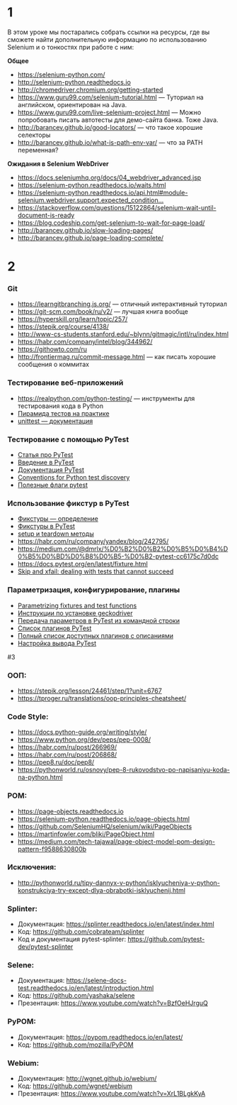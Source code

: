 # 1
<span><p>В этом&nbsp;уроке мы постарались собрать ссылки на ресурсы, где вы сможете найти дополнительную информацию по использованию Selenium и о&nbsp;тонкостях при&nbsp;работе с ним:</p>

<p><strong>Общее</strong></p>

<ul>
	<li><a href="https://selenium-python.com/" rel="nofollow noopener noreferrer" target="_blank">https://selenium-python.com/</a></li>
	<li><a href="http://selenium-python.readthedocs.io/" rel="nofollow noopener noreferrer" target="_blank" title="Link: http://selenium-python.readthedocs.io">http://selenium-python.readthedocs.io</a></li>
	<li><a href="http://chromedriver.chromium.org/getting-started" rel="nofollow noopener noreferrer" target="_blank" title="Link: http://chromedriver.chromium.org/getting-started">http://chromedriver.chromium.org/getting-started</a>﻿</li>
	<li><a href="https://www.guru99.com/selenium-tutorial.html" rel="nofollow noopener noreferrer" title="Link: https://www.guru99.com/selenium-tutorial.html" target="_blank">﻿https://www.guru99.com/selenium-tutorial.html</a>&nbsp;— ﻿Туториал на английском, ориентирован на Java.﻿</li>
	<li><a href="https://www.guru99.com/live-selenium-project.html" rel="nofollow noopener noreferrer" title="Link: https://www.guru99.com/live-selenium-project.html" target="_blank">https://www.guru99.com/live-selenium-project.html</a>&nbsp;— ﻿Можно попробовать писать автотесты для демо-сайта ﻿банка. Тоже Java.</li>
	<li><a href="http://barancev.github.io/good-locators/" rel="noopener noreferrer nofollow" target="_blank">http://barancev.github.io/good-locators/</a>&nbsp;— что такое хорошие селекторы</li>
	<li><a href="http://barancev.github.io/what-is-path-env-var/" rel="noopener noreferrer nofollow" target="_blank">http://barancev.github.io/what-is-path-env-var/</a>&nbsp;— что за PATH переменная?&nbsp;</li>
</ul>

<p><strong>Ожидания в Selenium WebDriver</strong></p>

<ul>
	<li><a href="https://docs.seleniumhq.org/docs/04_webdriver_advanced.jsp" rel="nofollow noopener noreferrer" style="font-size: inherit; font-weight: inherit;" title="Link: https://docs.seleniumhq.org/docs/04_webdriver_advanced.jsp" target="_blank">https://docs.seleniumhq.org/docs/04_webdriver_advanced.jsp</a></li>
	<li><a href="https://selenium-python.readthedocs.io/waits.html" rel="nofollow noopener noreferrer" title="Link: https://selenium-python.readthedocs.io/waits.html" target="_blank">https://selenium-python.readthedocs.io/waits.html</a>﻿</li>
	<li><a href="https://selenium-python.readthedocs.io/api.html#module-selenium.webdriver.support.expected_conditions" rel="nofollow noopener noreferrer" target="_blank">https://selenium-python.readthedocs.io/api.html#module-selenium.webdriver.support.expected_condition...</a>﻿</li>
	<li><a href="https://stackoverflow.com/questions/15122864/selenium-wait-until-document-is-ready" rel="noopener noreferrer nofollow" target="_blank">https://stackoverflow.com/questions/15122864/selenium-wait-until-document-is-ready</a></li>
	<li><a href="https://blog.codeship.com/get-selenium-to-wait-for-page-load/" rel="noopener noreferrer nofollow" target="_blank">https://blog.codeship.com/get-selenium-to-wait-for-page-load/</a></li>
	<li><a href="http://barancev.github.io/slow-loading-pages/" rel="noopener noreferrer nofollow" target="_blank">http://barancev.github.io/slow-loading-pages/</a></li>
	<li><a href="http://barancev.github.io/page-loading-complete/" rel="noopener noreferrer nofollow" target="_blank">http://barancev.github.io/page-loading-complete/</a></li>
</ul></span>


# 2


<h3>Git</h3>

<ul>
	<li><a href="https://learngitbranching.js.org/" rel="noopener noreferrer nofollow" target="_blank">https://learngitbranching.js.org/</a>&nbsp;— отличный интерактивный туториал</li>
	<li><a href="https://git-scm.com/book/ru/v2/" rel="nofollow noopener noreferrer" target="_blank" title="Link: https://git-scm.com/book/ru/v2/">https://git-scm.com/book/ru/v2/</a>&nbsp;— лучшая книга вообще&nbsp;</li>
	<li><a href="https://hyperskill.org/learn/topic/257/" rel="nofollow noopener noreferrer" target="_blank" title="Link: https://hyperskill.org/learn/topic/257/">https://hyperskill.org/learn/topic/257/</a>﻿</li>
	<li><a href="https://stepik.org/course/4138/" rel="nofollow noopener noreferrer">https://stepik.org/course/4138/</a>﻿</li>
	<li><a href="http://www-cs-students.stanford.edu/~blynn/gitmagic/intl/ru/index.html" rel="nofollow noopener noreferrer" target="_blank" title="Link: http://www-cs-students.stanford.edu/~blynn/gitmagic/intl/ru/index.html">http://www-cs-students.stanford.edu/~blynn/gitmagic/intl/ru/index.html</a></li>
	<li><a href="https://habr.com/company/intel/blog/344962/" rel="nofollow noopener noreferrer" target="_blank" title="Link: https://habr.com/company/intel/blog/344962/">https://habr.com/company/intel/blog/344962/</a></li>
	<li><a href="https://githowto.com/ru" rel="noopener noreferrer nofollow" target="_blank">https://githowto.com/ru</a></li>
	<li><a href="http://frontiermag.ru/commit-message.html" rel="noopener noreferrer nofollow" target="_blank">http://frontiermag.ru/commit-message.html</a>&nbsp;— как писать хорошие сообщения о коммитах</li>
</ul>

<h3>Тестирование веб-приложений</h3>

<ul>
	<li><a href="https://realpython.com/python-testing/" rel="nofollow noopener noreferrer" target="_blank" title="Link: https://realpython.com/python-testing/">https://realpython.com/python-testing/</a>&nbsp;— инструменты для тестирования кода&nbsp;в Python</li>
	<li><a href="https://habr.com/ru/post/358950/" rel="noopener noreferrer nofollow" target="_blank">Пирамида тестов на практике</a></li>
	<li><a href="https://docs.python.org/3/library/unittest.html" rel="noopener noreferrer nofollow" target="_blank">unittest — документация </a></li>
</ul>

<h3>Тестирование с помощью PyTest</h3>

<ul>
	<li><a href="https://habr.com/ru/post/269759/" rel="noopener noreferrer nofollow" target="_blank">Статья про PyTest</a></li>
	<li><a href="https://medium.com/@dmrlx/%D0%B2%D0%B2%D0%B5%D0%B4%D0%B5%D0%BD%D0%B8%D0%B5-%D0%B2-pytest-cc6175c7d0dc" rel="noopener noreferrer nofollow" target="_blank">Введение в PyTest</a></li>
	<li><a href="https://docs.pytest.org/en/latest/" rel="noopener noreferrer nofollow" target="_blank">Документация PyTest</a></li>
	<li><a href="https://docs.pytest.org/en/latest/goodpractices.html#conventions-for-python-test-discovery" rel="noopener noreferrer nofollow" target="_blank">Conventions for Python test discovery</a></li>
	<li><a href="https://gist.github.com/amatellanes/12136508b816469678c2" rel="noopener noreferrer nofollow" target="_blank">Полезные флаги pytest</a></li>
</ul>

<h3>Использование фикстур в PyTest</h3>

<ul>
	<li><a href="https://en.wikipedia.org/wiki/Test_fixture#Software" rel="nofollow noopener noreferrer" target="_blank">Фикстуры — определение</a></li>
	<li><a href="https://docs.pytest.org/en/latest/fixture.html#pytest-fixtures-explicit-modular-scalable" rel="noopener noreferrer nofollow" target="_blank">Фикстуры в PyTest</a></li>
	<li><a href="https://docs.pytest.org/en/latest/xunit_setup.html#module-level-setup-teardown" rel="nofollow noopener noreferrer" target="_blank">setup и teardown методы</a></li>
	<li><a href="https://habr.com/ru/company/yandex/blog/242795/" rel="noopener noreferrer nofollow" target="_blank">https://habr.com/ru/company/yandex/blog/242795/</a></li>
	<li><a href="https://medium.com/@dmrlx/%D0%B2%D0%B2%D0%B5%D0%B4%D0%B5%D0%BD%D0%B8%D0%B5-%D0%B2-pytest-cc6175c7d0dc" rel="noopener noreferrer nofollow" target="_blank">https://medium.com/@dmrlx/%D0%B2%D0%B2%D0%B5%D0%B4%D0%B5%D0%BD%D0%B8%D0%B5-%D0%B2-pytest-cc6175c7d0dc</a></li>
	<li><a href="https://docs.pytest.org/en/latest/fixture.html" rel="noopener noreferrer nofollow" target="_blank">https://docs.pytest.org/en/latest/fixture.html</a></li>
	<li><a href="https://docs.pytest.org/en/latest/skipping.html" rel="noopener noreferrer nofollow" target="_blank">Skip and xfail: dealing with tests that cannot succeed</a></li>
</ul>

<h3>Параметризация, конфигурирование, плагины</h3>

<ul>
	<li><a href="https://docs.pytest.org/en/latest/parametrize.html" rel="noopener noreferrer nofollow" target="_blank">Parametrizing fixtures and test functions</a></li>
	<li><a href="https://selenium-python.com/install-geckodriver" rel="noopener noreferrer nofollow" target="_blank">Инструкции по установке geckodriver</a></li>
	<li><a href="https://docs.pytest.org/en/latest/example/simple.html?highlight=addoption" rel="noopener noreferrer nofollow" target="_blank">Передача параметров в PyTest из командной строки</a></li>
	<li><a href="http://docs.pytest.org/en/latest/plugins.html" rel="noopener noreferrer nofollow" target="_blank">Список&nbsp;плагинов&nbsp;PyTest</a></li>
	<li><a href="https://plugincompat.herokuapp.com/" rel="noopener noreferrer nofollow" target="_blank">Полный список доступных плагинов с описаниями</a></li>
	<li><a href="https://docs.pytest.org/en/latest/usage.html#modifying-python-traceback-printing" rel="noopener noreferrer nofollow" target="_blank">Настройка вывода PyTest</a></li>
</ul></span>

#3


<h3>ООП:&nbsp;</h3>

<ul>
	<li><a href="https://stepik.org/lesson/24461/step/1?unit=6767" rel="noopener noreferrer nofollow">https://stepik.org/lesson/24461/step/1?unit=6767</a></li>
	<li><a href="https://tproger.ru/translations/oop-principles-cheatsheet/" rel="noopener noreferrer nofollow" target="_blank">https://tproger.ru/translations/oop-principles-cheatsheet/</a></li>
</ul>

<h3>Code Style:</h3>

<ul>
	<li><a href="https://docs.python-guide.org/writing/style/" rel="noopener noreferrer nofollow" target="_blank">https://docs.python-guide.org/writing/style/</a></li>
	<li><a href="https://www.python.org/dev/peps/pep-0008/" rel="noopener noreferrer nofollow" target="_blank">https://www.python.org/dev/peps/pep-0008/</a></li>
	<li><a href="https://habr.com/ru/post/266969/" rel="noopener noreferrer nofollow" target="_blank">https://habr.com/ru/post/266969/</a></li>
	<li><a href="https://habr.com/ru/post/206868/" rel="noopener noreferrer nofollow" target="_blank">https://habr.com/ru/post/206868/</a></li>
	<li><a href="https://pep8.ru/doc/pep8/" rel="noopener noreferrer nofollow" target="_blank">https://pep8.ru/doc/pep8/</a></li>
	<li><a href="https://pythonworld.ru/osnovy/pep-8-rukovodstvo-po-napisaniyu-koda-na-python.html" rel="noopener noreferrer nofollow" target="_blank">https://pythonworld.ru/osnovy/pep-8-rukovodstvo-po-napisaniyu-koda-na-python.html</a></li>
</ul>

<h3>POM:&nbsp;</h3>

<ul>
	<li><a href="https://page-objects.readthedocs.io/" rel="noopener noreferrer nofollow" target="_blank">https://page-objects.readthedocs.io</a></li>
	<li><a href="https://selenium-python.readthedocs.io/page-objects.html" rel="noopener noreferrer nofollow" target="_blank">https://selenium-python.readthedocs.io/page-objects.html</a></li>
	<li><a href="https://github.com/SeleniumHQ/selenium/wiki/PageObjects" rel="noopener noreferrer nofollow" target="_blank">https://github.com/SeleniumHQ/selenium/wiki/PageObjects</a></li>
	<li><a href="https://martinfowler.com/bliki/PageObject.html" rel="noopener noreferrer nofollow" target="_blank">https://martinfowler.com/bliki/PageObject.html</a></li>
	<li><a href="https://medium.com/tech-tajawal/page-object-model-pom-design-pattern-f9588630800b" rel="nofollow noopener noreferrer" target="_blank">https://medium.com/tech-tajawal/page-object-model-pom-design-pattern-f9588630800b</a></li>
</ul>

<h3>Исключения:&nbsp;</h3>

<ul>
	<li><a href="http://pythonworld.ru/tipy-dannyx-v-python/isklyucheniya-v-python-konstrukciya-try-except-dlya-obrabotki-isklyuchenij.html" rel="noopener noreferrer nofollow" target="_blank">http://pythonworld.ru/tipy-dannyx-v-python/isklyucheniya-v-python-konstrukciya-try-except-dlya-obrabotki-isklyuchenij.html</a>&nbsp;</li>
</ul>

<h3>Splinter:&nbsp;</h3>

<ul>
	<li>Документация:&nbsp;<a href="https://splinter.readthedocs.io/en/latest/index.html" rel="noopener noreferrer nofollow" target="_blank">https://splinter.readthedocs.io/en/latest/index.html</a></li>
	<li>Код:&nbsp;<a href="https://github.com/cobrateam/splinter" rel="noopener noreferrer nofollow" target="_blank">https://github.com/cobrateam/splinter</a></li>
	<li>Код и документация pytest-splinter:&nbsp;<a href="https://github.com/pytest-dev/pytest-splinter" rel="noopener noreferrer nofollow" target="_blank">https://github.com/pytest-dev/pytest-splinter</a></li>
</ul>

<h3>Selene:</h3>

<ul>
	<li>Документация:&nbsp;<a href="https://selene-docs-test.readthedocs.io/en/latest/introduction.html" rel="noopener noreferrer nofollow" target="_blank">https://selene-docs-test.readthedocs.io/en/latest/introduction.html</a></li>
	<li>Код:&nbsp;<a href="https://github.com/yashaka/selene" rel="noopener noreferrer nofollow" target="_blank">https://github.com/yashaka/selene</a></li>
	<li>Презентация:&nbsp;<a href="https://www.youtube.com/watch?v=BzfOeHJrguQ" rel="noopener noreferrer nofollow" target="_blank">https://www.youtube.com/watch?v=BzfOeHJrguQ</a></li>
</ul>

<h3>PyPOM:</h3>

<ul>
	<li>Документация:&nbsp;<a href="https://pypom.readthedocs.io/en/latest/" rel="noopener noreferrer nofollow" target="_blank">https://pypom.readthedocs.io/en/latest/</a></li>
	<li>Код:&nbsp;<a href="https://github.com/mozilla/PyPOM" rel="noopener noreferrer nofollow" target="_blank">https://github.com/mozilla/PyPOM</a></li>
</ul>

<h3>Webium:&nbsp;</h3>

<ul>
	<li>Документация:&nbsp;<a href="http://wgnet.github.io/webium/" rel="noopener noreferrer nofollow" target="_blank">http://wgnet.github.io/webium/</a></li>
	<li>Код:&nbsp;<a href="https://github.com/wgnet/webium" rel="noopener noreferrer nofollow" target="_blank">https://github.com/wgnet/webium</a></li>
	<li>Презентация:&nbsp;<a href="https://www.youtube.com/watch?v=XrL1BLgkKyA" rel="noopener noreferrer nofollow" target="_blank">https://www.youtube.com/watch?v=XrL1BLgkKyA</a></li>
</ul></span>



